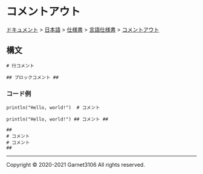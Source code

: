 # コメントアウト

[ドキュメント](../../../../index.md) > [日本語](../../../index.md) > [仕様書](../../index.md) > [言語仕様書](../index.md) > [コメントアウト](./index.md)

## 構文

```
# 行コメント

## ブロックコメント ##
```

### コード例

```
println("Hello, world!")  # コメント

println("Hello, world!") ## コメント ##

##
# コメント
# コメント
##
```

---

Copyright © 2020-2021 Garnet3106 All rights reserved.

